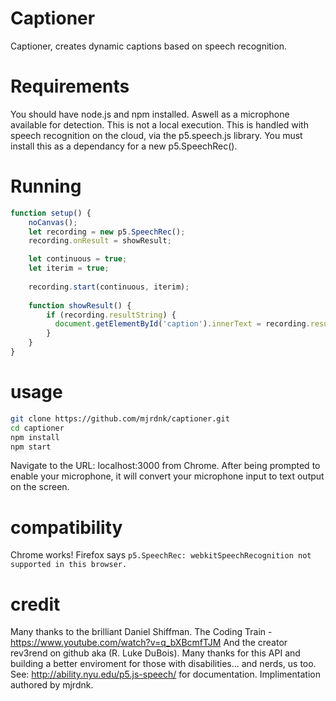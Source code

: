 # Captioner
Captioner, creates dynamic captions based on speech recognition.

# Requirements
You should have node.js and npm installed. Aswell as a microphone available for detection.
This is not a local execution. This is handled with speech recognition on the cloud,
via the p5.speech.js library. You must install this as a dependancy for a new p5.SpeechRec().

# Running

```js
function setup() {
    noCanvas();
    let recording = new p5.SpeechRec();
    recording.onResult = showResult;

    let continuous = true;
    let iterim = true;
  
    recording.start(continuous, iterim);
    
    function showResult() {
        if (recording.resultString) {
          document.getElementById('caption').innerText = recording.resultString;
        }
    }
}
```

# usage

```bash
git clone https://github.com/mjrdnk/captioner.git
cd captioner
npm install
npm start
```

Navigate to the URL: localhost:3000 from Chrome.
After being prompted to enable your microphone, it will convert your microphone
input to text output on the screen.

# compatibility

Chrome works!
Firefox says ```p5.SpeechRec: webkitSpeechRecognition not supported in this browser.```

# credit
Many thanks to the brilliant Daniel Shiffman.
The Coding Train - https://www.youtube.com/watch?v=q_bXBcmfTJM
And the creator rev3rend on github aka (R. Luke DuBois). Many thanks for this API and building a better enviroment for those with disabilities... and nerds, us too. See: http://ability.nyu.edu/p5.js-speech/ for documentation. Implimentation authored by mjrdnk.